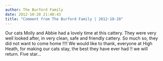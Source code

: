```yaml
---
author: The Burford Family
date: 2012-10-28 21:48:43
title: "Comment from The Burford Family | 2012-10-28"
---
```

Our cats Molly and Abbie had a lovely time at this cattery. They were very well looked after, in very clean, safe and friendly cattery. So much so, they did not want to come home !!!! We would like to thank, everyone at High Heath, for making our cats stay, the best they have ever had !! we will return. Five star...

